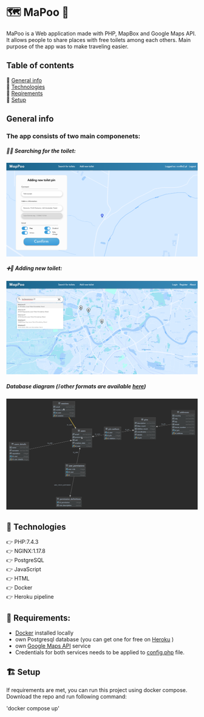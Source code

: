 # 🗺 MaPoo 💩

MaPoo is a Web application made with PHP, MapBox and Google Maps API. 
It allows people to share places with free toilets among each others. Main purpose of the app was to make traveling easier.


## Table of contents  
🎯 [General info](#general-info)  
🎯 [Technologies](#technologies)  
🎯 [Reqirements](#requirements)  
🎯 [Setup](#setup)

## General info

### The app consists of two main componenets:

##### 🔎🚽 Searching for the toilet: 

![Screenshot](examples/views/add_toilet.png)

##### ➕🚽 Adding new toilet:

![Screenshot](examples/views/search_toilets.png)

##### Database diagram (❕ other formats are available [here](examples/diagrams/))

![Screenshot](examples/diagrams/erd_diagram.png)


## 👾 Technologies

👉 PHP:7.4.3  
👉 NGINX:1.17.8  
👉 PostgreSQL  
👉 JavaScript  
👉 HTML  
👉 Docker   
👉 Heroku pipeline

## 🚩 Requirements:
* [Docker](https://docs.docker.com/engine/install/) installed locally
* own Postgresql database (you can get one for free on [Heroku](heroku.com) )
* own [Google Maps API](https://developers.google.com/maps) service
* Credentials for both services needs to be applied to [config.php](config.php) file.

## 🏗️ Setup

If requirements are met, you can run this project using docker compose. Download the repo and run following command:

'docker compose up'


